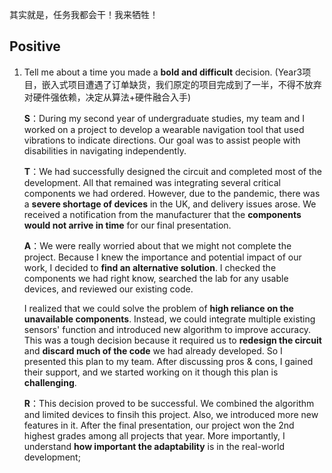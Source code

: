 其实就是，任务我都会干！我来牺牲！

## Positive

1. Tell me about a time you made a **bold and difficult** decision. (Year3项目，嵌入式项目遭遇了订单缺货，我们原定的项目完成到了一半，不得不放弃对硬件强依赖，决定从算法+硬件融合入手)

   **S**：During my second year of undergraduate studies, my team and I worked on a project to develop a wearable navigation tool that used vibrations to indicate directions. Our goal was to assist people with disabilities in navigating independently.

   **T**：We had successfully designed the circuit and completed most of the development. All that remained was integrating several critical components we had ordered. However, due to the pandemic, there was a **severe shortage of devices** in the UK, and delivery issues arose. We received a notification from the manufacturer that the **components would not arrive in time** for our final presentation.
   
   **A**：We were really worried about that we might not complete the project. Because I knew the importance and potential impact of our work, I decided to **find an alternative solution**. I checked the components we had right know, searched the lab for any usable devices, and reviewed our existing code.
   
   I realized that we could solve the problem of **high reliance on the unavailable components**. Instead, we could integrate multiple existing sensors' function and introduced new algorithm to improve accuracy. This was a tough decision because it required us to **redesign the circuit** and **discard much of the code** we had already developed. 
   So I presented this plan to my team. After discussing pros & cons, I gained their support, and we started working on it though this plan is **challenging**.
   
   **R**：This decision proved to be successful. We combined the algorithm and limited devices to finsih this project. Also, we introduced more new features in it. After the final presentation, our project won the 2nd highest grades among all projects that year.
   More importantly, I understand **how important the adaptability** is in the real-world development;

